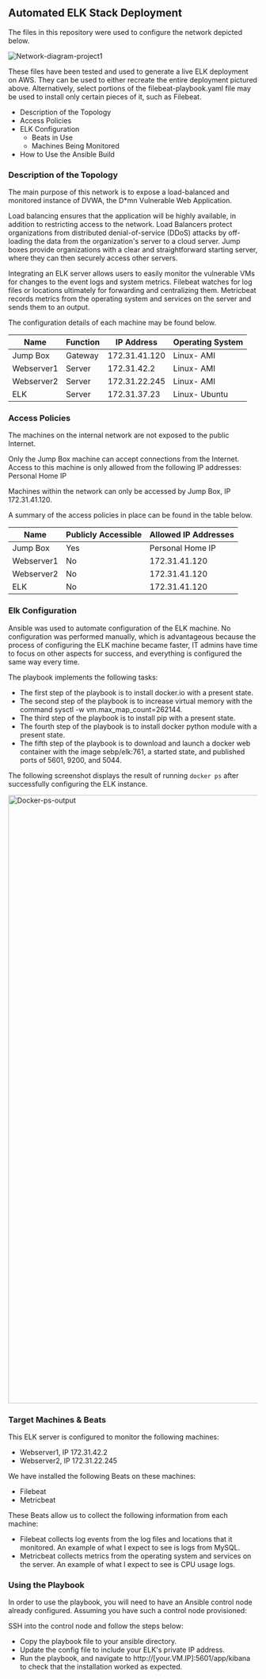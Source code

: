 ## Automated ELK Stack Deployment

The files in this repository were used to configure the network depicted below.

![Network-diagram-project1](https://user-images.githubusercontent.com/85548017/133908232-20862a44-1791-4cac-9ad9-14c2b7662f12.png)


These files have been tested and used to generate a live ELK deployment on AWS. They can be used to either recreate the entire deployment pictured above. Alternatively, select portions of the filebeat-playbook.yaml file may be used to install only certain pieces of it, such as Filebeat.

- Description of the Topology
- Access Policies
- ELK Configuration
  - Beats in Use
  - Machines Being Monitored
- How to Use the Ansible Build


### Description of the Topology

The main purpose of this network is to expose a load-balanced and monitored instance of DVWA, the D*mn Vulnerable Web Application.

Load balancing ensures that the application will be highly available, in addition to restricting access to the network. Load Balancers protect organizations from distributed denial-of-service (DDoS) attacks by off-loading the data from the organization's server to a cloud server. Jump boxes provide organizations with a clear and straightforward starting server, where they can then securely access other servers.

Integrating an ELK server allows users to easily monitor the vulnerable VMs for changes to the event logs and system metrics.
Filebeat watches for log files or locations ultimately for forwarding and centralizing them.
Metricbeat records metrics from the operating system and services on the server and sends them to an output.

The configuration details of each machine may be found below.

| Name        | Function | IP Address    | Operating System |
|-------------|----------|---------------|------------------|
| Jump Box    | Gateway  | 172.31.41.120 | Linux- AMI       |
| Webserver1  | Server   | 172.31.42.2   | Linux- AMI       |
| Webserver2  | Server   | 172.31.22.245 | Linux- AMI       |
| ELK         | Server   | 172.31.37.23  | Linux- Ubuntu    |

### Access Policies

The machines on the internal network are not exposed to the public Internet. 

Only the Jump Box machine can accept connections from the Internet. Access to this machine is only allowed from the following IP addresses:
Personal Home IP

Machines within the network can only be accessed by Jump Box, IP 172.31.41.120.

A summary of the access policies in place can be found in the table below.

| Name        | Publicly Accessible | Allowed IP Addresses|
|-------------|---------------------|---------------------|
| Jump Box    |  Yes                |  Personal Home IP   |
| Webserver1  |  No                 |  172.31.41.120      |
| Webserver2  |  No                 |  172.31.41.120      |
| ELK         |  No                 |  172.31.41.120      |


### Elk Configuration

Ansible was used to automate configuration of the ELK machine. No configuration was performed manually, which is advantageous because the process of configuring the ELK machine became faster, IT admins have time to focus on other aspects for success, and everything is configured the same way every time.

The playbook implements the following tasks:
- The first step of the playbook is to install docker.io with a present state.
- The second step of the playbook is to increase virtual memory with the command sysctl -w vm.max_map_count=262144.
- The third step of the playbook is to install pip with a present state.
- The fourth step of the playbook is to install docker python module with a present state.
- The fifth step of the playbook is to download and launch a docker web container with the image sebp/elk:761, a started state, and published ports of 5601, 9200, and 5044.

The following screenshot displays the result of running `docker ps` after successfully configuring the ELK instance.

<img width="1226" alt="Docker-ps-output" src="https://user-images.githubusercontent.com/85548017/133694635-f65c945a-6e96-4b34-9fa6-dc6a9de9a098.png">


### Target Machines & Beats
This ELK server is configured to monitor the following machines:
- Webserver1, IP 172.31.42.2
- Webserver2, IP 172.31.22.245

We have installed the following Beats on these machines:
- Filebeat
- Metricbeat

These Beats allow us to collect the following information from each machine:
- Filebeat collects log events from the log files and locations that it monitored. An example of what I expect to see is logs from MySQL.
- Metricbeat collects metrics from the operating system and services on the server. An example of what I expect to see is CPU usage logs.


### Using the Playbook
In order to use the playbook, you will need to have an Ansible control node already configured. Assuming you have such a control node provisioned: 

SSH into the control node and follow the steps below:
- Copy the playbook file to your ansible directory.
- Update the config file to include your ELK's private IP address.
- Run the playbook, and navigate to http://[your.VM.IP]:5601/app/kibana to check that the installation worked as expected.
